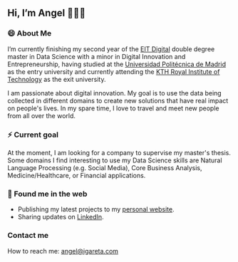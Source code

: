 ## Hi, I’m Angel 👋👨‍💻

### 😄 About Me 
I’m currently finishing my second year of the [EIT Digital](https://masterschool.eitdigital.eu/) double degree master in Data Science with a minor in Digital Innovation and Entrepreneurship, having studied at the [Universidad Politécnica de Madrid](http://www.upm.es/internacional) as the entry university and currently attending the [KTH Royal Institute of Technology](https://www.kth.se/) as the exit university.

I am passionate about digital innovation. My goal is to use the data being collected in different domains to create new solutions that have real impact on people's lives. In my spare time, I love to travel and meet new people from all over the world.
### ⚡ Current goal
At the moment, I am looking for a company to supervise my master's thesis. Some domains I find interesting to use my Data Science skills are Natural Language Processing (e.g. Social Media), Core Business Analysis, Medicine/Healthcare, or Financial applications.
### 💬 Found me in the web
- Publishing my latest projects to my [personal website](www.angeligareta.com).
- Sharing updates on [LinkedIn](https://www.linkedin.com/in/angeligareta/).
### Contact me
How to reach me: [angel@igareta.com](mailto:angel@igareta.com)

<!--
**angeligareta/angeligareta** is a ✨ _special_ ✨ repository because its `README.md` (this file) appears on your GitHub profile.

Here are some ideas to get you started:

- 🔭 I’m currently working on ...
- 👯 I’m looking to collaborate on ...
- 🤔 I’m looking for help with ...
- 💬 Ask me about ...
- 📫 How to reach me: ...
- 😄 Pronouns: ...
- ⚡ Fun fact: ...
-->

